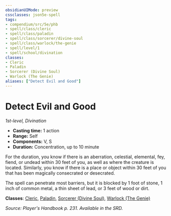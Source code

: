 ```yaml
---
obsidianUIMode: preview
cssclasses: json5e-spell
tags:
- compendium/src/5e/phb
- spell/class/cleric
- spell/class/paladin
- spell/class/sorcerer/divine-soul
- spell/class/warlock/the-genie
- spell/level/1
- spell/school/divination
classes:
- Cleric
- Paladin
- Sorcerer (Divine Soul)
- Warlock (The Genie)
aliases: ["Detect Evil and Good"]
---
```

# Detect Evil and Good
*1st-level, Divination*  

- **Casting time:** 1 action
- **Range:** Self
- **Components:** V, S
- **Duration:** Concentration, up to 10 minute

For the duration, you know if there is an aberration, celestial, elemental, fey, fiend, or undead within 30 feet of you, as well as where the creature is located. Similarly, you know if there is a place or object within 30 feet of you that has been magically consecrated or desecrated.

The spell can penetrate most barriers, but it is blocked by 1 foot of stone, 1 inch of common metal, a thin sheet of lead, or 3 feet of wood or dirt.

**Classes**: [Cleric](/2-Mechanics/CLI/classes/cleric.md), [Paladin](/2-Mechanics/CLI/classes/paladin.md), [Sorcerer (Divine Soul)](/2-Mechanics/CLI/classes/sorcerer-divine-soul-xge.md), [Warlock (The Genie)](/2-Mechanics/CLI/classes/warlock-the-genie-tce.md)

*Source: Player's Handbook p. 231. Available in the SRD.*